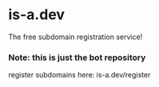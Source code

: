# is-a.dev
The free subdomain registration service!

### Note: this is just the bot repository
register subdomains here: is-a.dev/register